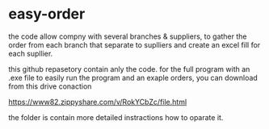 # easy-order

the code allow compny with several branches & suppliers,
to gather the order from each branch that separate to suplliers and create an excel fill for each supllier.

this github repasetory contain anly the code.
for the full program with an .exe file to easily run the program and an exaple orders,
you can download from this drive conaction

https://www82.zippyshare.com/v/RokYCbZc/file.html

the folder is contain more detailed instractions how to oparate it.
